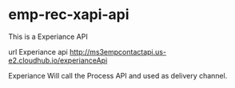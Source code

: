 # emp-rec-xapi-api

This is a Experiance API

url Experiance api           http://ms3empcontactapi.us-e2.cloudhub.io/experianceApi

 
Experiance Will call the Process API and used as delivery channel.
